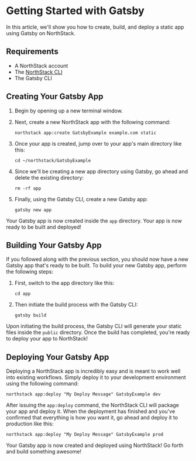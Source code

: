 # Getting Started with Gatsby

In this article, we'll show you how to create, build, and deploy a static app using Gatsby on NorthStack.

## Requirements

* A NorthStack account
* The [NorthStack CLI](/cli/)
* The Gatsby CLI

## Creating Your Gatsby App

1. Begin by opening up a new terminal window.
2. Next, create a new NorthStack app with the following command:

    ```shell
    northstack app:create GatsbyExample example.com static
    ```

3. Once your app is created, jump over to your app's main directory like this:

    ```shell
    cd ~/northstack/GatsbyExample
    ```
4. Since we'll be creating a new app directory using Gatsby, go ahead and delete the existing directory:
   
   ```shell
   rm -rf app
   ```

5. Finally, using the Gatsby CLI, create a new Gatsby app:
   
   ```shell
   gatsby new app
   ```

Your Gatsby app is now created inside the `app` directory. Your app is now ready to be built and deployed!

## Building Your Gatsby App

If you followed along with the previous section, you should now have a new Gatsby app that's ready to be built. To build your new Gatsby app, perform the following steps:

1. First, switch to the app directory like this:
   
   ```shell
   cd app
   ```

2. Then initiate the build process with the Gatsby CLI:
   
   ```shell
   gatsby build
   ```

Upon initiating the build process, the Gatsby CLI will generate your static files inside the `public` directory. Once the build has completed, you're ready to deploy your app to NorthStack!

## Deploying Your Gatsby App

Deploying a NorthStack app is incredibly easy and is meant to work well into existing workflows. Simply deploy it to your development environment using the following command:

```shell
northstack app:deploy "My Deploy Message" GatsbyExample dev
```

After issuing the `app:deploy` command, the NorthStack CLI will package your app and deploy it. When the deployment has finished and you've confirmed that everything is how you want it, go ahead and deploy it to production like this:

```shell
northstack app:deploy "My Deploy Message" GatsbyExample prod
```

Your Gatsby app is now created and deployed using NorthStack! Go forth and build something awesome!